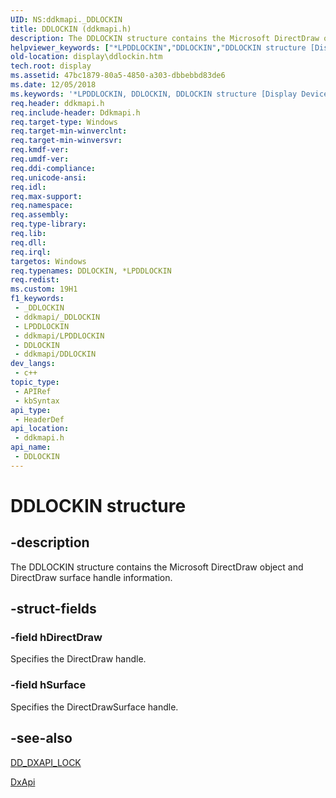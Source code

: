 ```yaml
---
UID: NS:ddkmapi._DDLOCKIN
title: DDLOCKIN (ddkmapi.h)
description: The DDLOCKIN structure contains the Microsoft DirectDraw object and DirectDraw surface handle information.
helpviewer_keywords: ["*LPDDLOCKIN","DDLOCKIN","DDLOCKIN structure [Display Devices]","LPDDLOCKIN","LPDDLOCKIN structure pointer [Display Devices]","ddkmapi/DDLOCKIN","ddkmapi/LPDDLOCKIN","ddstrcts_b8a5f627-94dd-4353-b9f1-edc6f65adaba.xml","display.ddlockin"]
old-location: display\ddlockin.htm
tech.root: display
ms.assetid: 47bc1879-80a5-4850-a303-dbbebbd83de6
ms.date: 12/05/2018
ms.keywords: '*LPDDLOCKIN, DDLOCKIN, DDLOCKIN structure [Display Devices], LPDDLOCKIN, LPDDLOCKIN structure pointer [Display Devices], ddkmapi/DDLOCKIN, ddkmapi/LPDDLOCKIN, ddstrcts_b8a5f627-94dd-4353-b9f1-edc6f65adaba.xml, display.ddlockin'
req.header: ddkmapi.h
req.include-header: Ddkmapi.h
req.target-type: Windows
req.target-min-winverclnt: 
req.target-min-winversvr: 
req.kmdf-ver: 
req.umdf-ver: 
req.ddi-compliance: 
req.unicode-ansi: 
req.idl: 
req.max-support: 
req.namespace: 
req.assembly: 
req.type-library: 
req.lib: 
req.dll: 
req.irql: 
targetos: Windows
req.typenames: DDLOCKIN, *LPDDLOCKIN
req.redist: 
ms.custom: 19H1
f1_keywords:
 - _DDLOCKIN
 - ddkmapi/_DDLOCKIN
 - LPDDLOCKIN
 - ddkmapi/LPDDLOCKIN
 - DDLOCKIN
 - ddkmapi/DDLOCKIN
dev_langs:
 - c++
topic_type:
 - APIRef
 - kbSyntax
api_type:
 - HeaderDef
api_location:
 - ddkmapi.h
api_name:
 - DDLOCKIN
---
```


# DDLOCKIN structure


## -description

The DDLOCKIN structure contains the Microsoft DirectDraw object and DirectDraw surface handle information.

## -struct-fields

### -field hDirectDraw

Specifies the DirectDraw handle.

### -field hSurface

Specifies the DirectDrawSurface handle.

## -see-also

<a href="/previous-versions/windows/hardware/drivers/ff550695(v=vs.85)">DD_DXAPI_LOCK</a>



<a href="/previous-versions/windows/drivers/display/nf-dxapi-dxapi">DxApi</a>